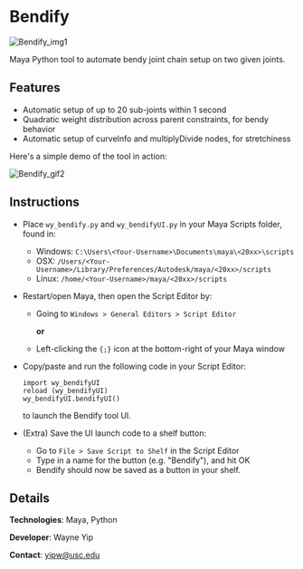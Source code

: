 # Bendify
![Bendify_img1](https://i.imgur.com/XK3heOD.png)

Maya Python tool to automate bendy joint chain setup on two given joints.

## Features
- Automatic setup of up to 20 sub-joints within 1 second
- Quadratic weight distribution across parent constraints, for bendy behavior
- Automatic setup of curveInfo and multiplyDivide nodes, for stretchiness

Here's a simple demo of the tool in action:

![Bendify_gif2](https://i.imgur.com/x36FFWO.gif)

## Instructions

- Place `wy_bendify.py` and `wy_bendifyUI.py` in your Maya Scripts folder, found in:
    - Windows: `C:\Users\<Your-Username>\Documents\maya\<20xx>\scripts`
    - OSX: `/Users/<Your-Username>/Library/Preferences/Autodesk/maya/<20xx>/scripts`
    - Linux: `/home/<Your-Username>/maya/<20xx>/scripts`
- Restart/open Maya, then open the Script Editor by:
	- Going to `Windows > General Editors > Script Editor`

		**or**
	- Left-clicking the `{;}` icon at the bottom-right of your Maya window
- Copy/paste and run the following code in your Script Editor:

	```
	import wy_bendifyUI
	reload (wy_bendifyUI)
	wy_bendifyUI.bendifyUI()
	```
	to launch the Bendify tool UI.

- (Extra) Save the UI launch code to a shelf button:
	- Go to `File > Save Script to Shelf` in the Script Editor
	- Type in a name for the button (e.g. "Bendify"), and hit OK
	- Bendify should now be saved as a button in your shelf.

## Details

**Technologies**: Maya, Python

**Developer**: Wayne Yip

**Contact**: yipw@usc.edu

